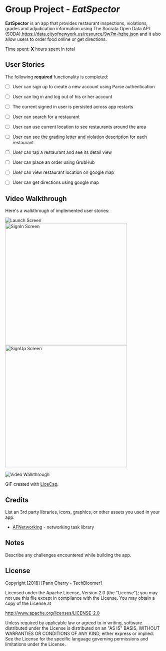 # Group Project - *EatSpector*

**EatSpector** is an app that provides restaurant inspections, violations, grades and adjudication information using The Socrata Open Data API (SODA).https://data.cityofnewyork.us/resource/9w7m-hzhe.json and it also allow users to order food online or get directions.

Time spent: **X** hours spent in total

## User Stories

The following **required** functionality is completed:

- [ ] User can sign up to create a new account using Parse authentication
- [ ] User can log in and log out of his or her account
- [ ] The current signed in user is persisted across app restarts
- [ ] User can search for a restaurant 
- [ ] User can use current location to see restaurants around the area
- [ ] User can see the grading letter and violation description for each restaurant
- [ ] User can tap a restaurant and see its detail view
- [ ] User can place an order using GrubHub
- [ ] User can view restaurant location on google map
- [ ] User can get directions using google map


## Video Walkthrough

Here's a walkthrough of implemented user stories:

<img src='https://i.imgur.com/8hjtpUH.jpg' title='Launch Screen' width='' alt='Launch Screen' /><img src='https://i.imgur.com/VdpDwXn.png' title='SignIn Screen' width='389' alt='SignIn Screen' /> <img src='https://i.imgur.com/4Riv6qC.png' title='SignUp Screen' width='389' alt='SignUp Screen' />


<img src='https://i.imgur.com/txYrB85.png' title='Video Walkthrough' width='' alt='Video Walkthrough' />

GIF created with [LiceCap](http://www.cockos.com/licecap/).

## Credits

List an 3rd party libraries, icons, graphics, or other assets you used in your app.

- [AFNetworking](https://github.com/AFNetworking/AFNetworking) - networking task library


## Notes

Describe any challenges encountered while building the app.

## License

Copyright [2018] [Pann Cherry - TechBloomer]

Licensed under the Apache License, Version 2.0 (the "License");
you may not use this file except in compliance with the License.
You may obtain a copy of the License at

http://www.apache.org/licenses/LICENSE-2.0

Unless required by applicable law or agreed to in writing, software
distributed under the License is distributed on an "AS IS" BASIS,
WITHOUT WARRANTIES OR CONDITIONS OF ANY KIND, either express or implied.
See the License for the specific language governing permissions and
limitations under the License.
